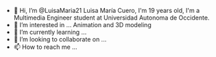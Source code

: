 - 👋 Hi, I’m @LuisaMaria21 Luisa María Cuero, I'm 19 years old, I'm a Multimedia Engineer student at Universidad Autonoma de Occidente.
- 👀 I’m interested in ... Animation and 3D modeling 
- 🌱 I’m currently learning ... 
- 💞️ I’m looking to collaborate on ...
- 📫 How to reach me ...

<!---
LuisaMaria21/LuisaMaria21 is a ✨ special ✨ repository because its `README.md` (this file) appears on your GitHub profile.
You can click the Preview link to take a look at your changes.
--->
